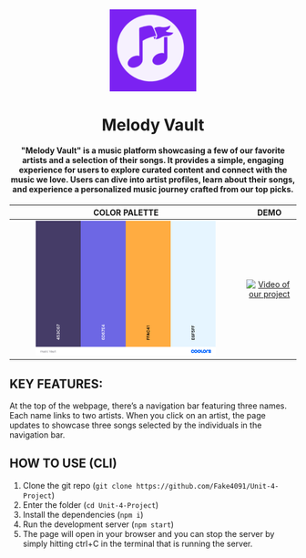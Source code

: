 <div align="center">
  <img style="width: 30%;" src="./ReadMe-Resources/logo.png" alt="project image">  
  
  # **Melody Vault**

  #### "Melody Vault" is a music platform showcasing a few of our favorite artists and a selection of their songs. It provides a simple, engaging experience for users to explore curated content and connect with the music we love. Users can dive into artist profiles, learn about their songs, and experience a personalized music journey crafted from our top picks.
  

  COLOR PALETTE            |  DEMO
:-------------------------:|:-------------------------:
<img style="width: 80%;" src="./ReadMe-Resources/color.png" alt="Color Palette">   |  [![Video of our project](https://img.youtube.com/vi/nkCMdIyqyMQ/maxresdefault.jpg)](https://www.youtube.com/watch?v=nkCMdIyqyMQ)
</div>

## **KEY FEATURES:**
At the top of the webpage, there’s a navigation bar featuring three names. Each name links to two artists. When you click on an artist, the page updates to showcase three songs selected by the individuals in the navigation bar.
## **HOW TO USE (CLI)**
1. Clone the git repo (`git clone https://github.com/Fake4091/Unit-4-Project`)
2. Enter the folder (`cd Unit-4-Project`)
3. Install the dependencies (`npm i`)
4. Run the development server (`npm start`)
5. The page will open in your browser and you can stop the server by simply hitting ctrl+C in the terminal that is running the server.